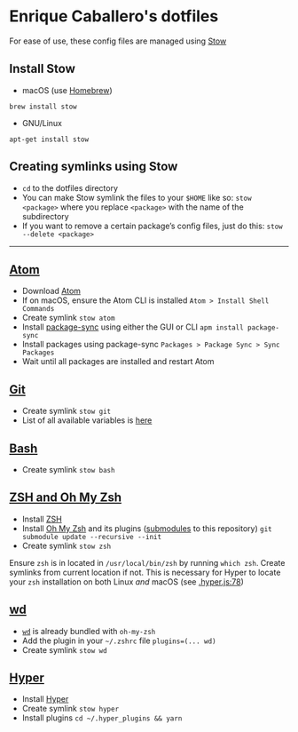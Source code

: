 # Enrique Caballero's dotfiles

For ease of use, these config files are managed using [Stow](http://www.gnu.org/software/stow/)

## Install Stow

* macOS (use [Homebrew](https://brew.sh))
```
brew install stow
```

* GNU/Linux
```
apt-get install stow
```

## Creating symlinks using Stow

* `cd` to the dotfiles directory
* You can make Stow symlink the files to your `$HOME` like so:
`stow <package>` where you replace `<package>` with the name of the subdirectory
* If you want to remove a certain package’s config files, just do this:
`stow --delete <package>`

---

## [Atom](atom)

* Download [Atom](https://atom.io)
* If on macOS, ensure the Atom CLI is installed `Atom > Install Shell Commands`
* Create symlink `stow atom`
* Install [package-sync](https://atom.io/packages/package-sync) using either the GUI or CLI `apm install package-sync`
* Install packages using package-sync `Packages > Package Sync > Sync Packages`
* Wait until all packages are installed and restart Atom


## [Git](git)

* Create symlink `stow git`
* List of all available variables is [here](http://git-scm.com/docs/git-config#_variables)


## [Bash](bash)

* Create symlink `stow bash`


## [ZSH and Oh My Zsh](zsh)

* Install [ZSH](https://github.com/robbyrussell/oh-my-zsh/wiki/Installing-ZSH)
* Install [Oh My Zsh](https://github.com/robbyrussell/oh-my-zsh) and its plugins ([submodules](.gitmodules) to this repository) `git submodule update --recursive --init`
* Create symlink `stow zsh`

Ensure `zsh` is in located in `/usr/local/bin/zsh` by running `which zsh`. Create symlinks from current location if not. This is necessary for Hyper to locate your `zsh` installation on both Linux _and_ macOS (see [.hyper.js:78](hyper/.hyper.js#L78))


## [wd](wd)

* [`wd`](https://github.com/mfaerevaag/wd) is already bundled with `oh-my-zsh`
* Add the plugin in your `~/.zshrc` file `plugins=(... wd)`
* Create symlink `stow wd`


## [Hyper](hyper)

* Install [Hyper](https://hyper.is)
* Create symlink `stow hyper`
* Install plugins `cd ~/.hyper_plugins && yarn`

